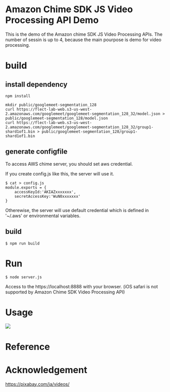Amazon Chime SDK JS Video Processing API Demo
===

This is the demo of the Amazon chime SDK JS Video Processing APIs. The number of sessin is up to 4, because the main pourpose is demo for video processing.

# build
## install dependency
```
npm install

mkdir public/googlemeet-segmentation_128
curl https://flect-lab-web.s3-us-west-2.amazonaws.com/googlemeet/googlemeet-segmentation_128_32/model.json > public/googlemeet-segmentation_128/model.json
curl https://flect-lab-web.s3-us-west-2.amazonaws.com/googlemeet/googlemeet-segmentation_128_32/group1-shard1of1.bin > public/googlemeet-segmentation_128/group1-shard1of1.bin

```

## generate configfile
To access AWS chime server, you should set aws credential. 

If you create config.js like this, the server will use it.
```
$ cat > config.js
module.exports = {
    accessKeyId:'AKIAZxxxxxxx',
    secretAccessKey:'WuN0xxxxxxx'
}
```

Otherewise, the server will use default credential which is defined in '~/.aws' or environmental variables.

## build
```
$ npm run build
```

# Run

```
$ node server.js
```

Access to the https://localhost:8888 with your browser. (iOS safari is not supported by Amazon Chime SDK Video Processing API)

# Usage

<img src="./doc/doc.png">

# Reference


# Acknowledgement
https://pixabay.com/ja/videos/